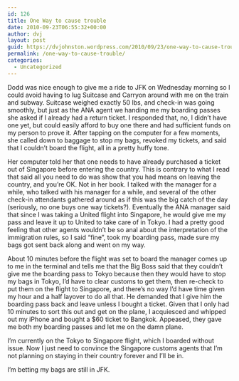 ```yaml
---
id: 126
title: One Way to cause trouble
date: 2010-09-23T06:55:32+00:00
author: dvj
layout: post
guid: https://dvjohnston.wordpress.com/2010/09/23/one-way-to-cause-trouble/
permalink: /one-way-to-cause-trouble/
categories:
  - Uncategorized
---
```

Dodd was nice enough to give me a ride to JFK on Wednesday morning so I could avoid having to lug Suitcase and Carryon around with me on the train and subway. Suitcase weighed exactly 50 lbs, and check-in was going smoothly, but just as the ANA agent we handing me my boarding passes she asked if I already had a return ticket. I responded that, no, I didn’t have one yet, but could easily afford to buy one there and had sufficient funds on my person to prove it. After tapping on the computer for a few moments, she called down to baggage to stop my bags, revoked my tickets, and said that I couldn’t board the flight, all in a pretty huffy tone. 

Her computer told her that one needs to have already purchased a ticket out of Singapore before entering the country. This is contrary to what I read that said all you need to do was show that you had means on leaving the country, and you’re OK. Not in her book. I talked with the manager for a while, who talked with his manager for a while, and several of the other check-in attendants gathered around as if this was the big catch of the day (seriously, no one buys one way tickets?). Eventually the ANA manager said that since I was taking a United flight into Singapore, he would give me my pass and leave it up to United to take care of in Tokyo. I had a pretty good feeling that other agents wouldn’t be so anal about the interpretation of the immigration rules, so I said “fine”, took my boarding pass, made sure my bags got sent back along and went on my way. 

About 10 minutes before the flight was set to board the manager comes up to me in the terminal and tells me that the Big Boss said that they couldn’t give me the boarding pass to Tokyo because then they would have to stop my bags in Tokyo, I’d have to clear customs to get them, then re-check to put them on the flight to Singapore, and there’s no way I’d have time given my hour and a half layover to do all that. He demanded that I give him the boarding pass back and leave unless I bought a ticket. Given that I only had 10 minutes to sort this out and get on the plane, I acquiesced and whipped out my iPhone and bought a $60 ticket to Bangkok. Appeased, they gave me both my boarding passes and let me on the damn plane.

I’m currently on the Tokyo to Singapore flight, which I boarded without issue. Now I just need to convince the Singapore customs agents that I’m not planning on staying in their country forever and I’ll be in. 

I’m betting my bags are still in JFK.